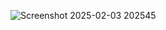 ![Screenshot 2025-02-03 202545](https://github.com/user-attachments/assets/f9b2347c-ca35-4ab1-96d1-d09aed7894d5)
